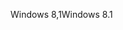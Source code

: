 <span data-ttu-id="8bc05-101">Windows 8,1</span><span class="sxs-lookup"><span data-stu-id="8bc05-101">Windows 8.1</span></span>